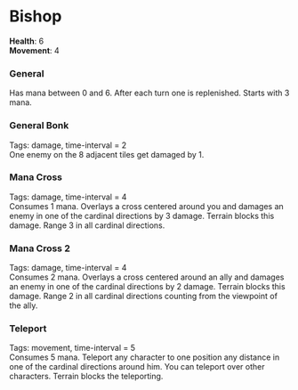 # Bishop
**Health**: 6  
**Movement**: 4  

### General
Has mana between 0 and 6. After each turn one is replenished. Starts with 3 mana.

### General Bonk
Tags: damage, time-interval = 2  
One enemy on the 8 adjacent tiles get damaged by 1.

### Mana Cross
Tags: damage, time-interval = 4  
Consumes 1 mana. Overlays a cross centered around you and damages an enemy in one of the cardinal directions by 3 damage. Terrain blocks this damage.
Range 3 in all cardinal directions.

### Mana Cross 2
Tags: damage, time-interval = 4  
Consumes 2 mana. Overlays a cross centered around an ally and damages an enemy in one of the cardinal directions by 2 damage. Terrain blocks this damage.
Range 2 in all cardinal directions counting from the viewpoint of the ally.

### Teleport
Tags: movement, time-interval = 5  
Consumes 5 mana. Teleport any character to one position any distance in one of the cardinal directions around him.
You can teleport over other characters.
Terrain blocks the teleporting.
